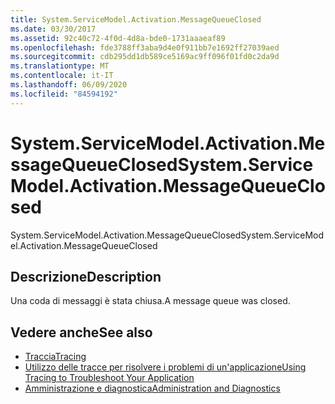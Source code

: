 ```yaml
---
title: System.ServiceModel.Activation.MessageQueueClosed
ms.date: 03/30/2017
ms.assetid: 92c40c72-4f0d-4d8a-bde0-1731aaaeaf89
ms.openlocfilehash: fde3788ff3aba9d4e0f911bb7e1692ff27039aed
ms.sourcegitcommit: cdb295dd1db589ce5169ac9ff096f01fd0c2da9d
ms.translationtype: MT
ms.contentlocale: it-IT
ms.lasthandoff: 06/09/2020
ms.locfileid: "84594192"
---
```

# <a name="systemservicemodelactivationmessagequeueclosed"></a><span data-ttu-id="d50fb-102">System.ServiceModel.Activation.MessageQueueClosed</span><span class="sxs-lookup"><span data-stu-id="d50fb-102">System.ServiceModel.Activation.MessageQueueClosed</span></span>
<span data-ttu-id="d50fb-103">System.ServiceModel.Activation.MessageQueueClosed</span><span class="sxs-lookup"><span data-stu-id="d50fb-103">System.ServiceModel.Activation.MessageQueueClosed</span></span>  
  
## <a name="description"></a><span data-ttu-id="d50fb-104">Descrizione</span><span class="sxs-lookup"><span data-stu-id="d50fb-104">Description</span></span>  
 <span data-ttu-id="d50fb-105">Una coda di messaggi è stata chiusa.</span><span class="sxs-lookup"><span data-stu-id="d50fb-105">A message queue was closed.</span></span>  
  
## <a name="see-also"></a><span data-ttu-id="d50fb-106">Vedere anche</span><span class="sxs-lookup"><span data-stu-id="d50fb-106">See also</span></span>

- [<span data-ttu-id="d50fb-107">Traccia</span><span class="sxs-lookup"><span data-stu-id="d50fb-107">Tracing</span></span>](index.md)
- [<span data-ttu-id="d50fb-108">Utilizzo delle tracce per risolvere i problemi di un'applicazione</span><span class="sxs-lookup"><span data-stu-id="d50fb-108">Using Tracing to Troubleshoot Your Application</span></span>](using-tracing-to-troubleshoot-your-application.md)
- [<span data-ttu-id="d50fb-109">Amministrazione e diagnostica</span><span class="sxs-lookup"><span data-stu-id="d50fb-109">Administration and Diagnostics</span></span>](../index.md)

